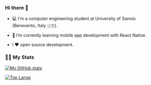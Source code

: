 ### Hi there 👋
- 💻 I'm a computer engineering student at University of Sannio (Benevento, Italy 🇮🇹).

- 🌱 I’m currently learning mobile app development with React Native.

- I ♥️ open source development.

### 🧞‍♂ My Stats
[![My GitHub stats](https://github-readme-stats.vercel.app/api?username=johnvan7&count_private=true&show_icons=true&theme=radical)](https://github.com/anuraghazra/github-readme-stats)


[![Top Langs](https://github-readme-stats.vercel.app/api/top-langs/?username=johnvan7&theme=radical&layout=compact)](https://github.com/anuraghazra/github-readme-stats)
